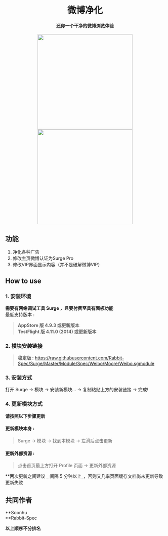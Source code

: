 <h1 align="center">微博净化</h1>

<h4 align="center">还你一个干净的微博浏览体验</h4>

<p align="center">
<img src="https://raw.githubusercontent.com/Rabbit-Spec/Surge/Master/Module/Spec/Weibo/img/1.PNG" width="300"></img>
<img src="https://raw.githubusercontent.com/Rabbit-Spec/Surge/Master/Module/Spec/Weibo/img/2.PNG" width="300"></img>
</p>

## 功能
1. 净化各种广告
2. 修改主页微博认证为Surge Pro
3. 修改VIP界面显示内容（并不是破解微博VIP）

## How to use
### 1. 安装环境
**需要有网络调试工具 Surge ，且要付费至具有面板功能**<br>
最低支持版本 :<br>
>**AppStore 版 4.9.3 或更新版本**<br>
>**TestFlight 版 4.11.0 (2014) 或更新版本**

### 2. 模块安装链接
> **稳定版 :** https://raw.githubusercontent.com/Rabbit-Spec/Surge/Master/Module/Spec/Weibo/Moore/Weibo.sgmodule<br>

### 3. 安装方式
打开 Surge -> 模块 -> 安装新模块... -> 复制粘贴上方的安装链接 -> 完成!

### 4. 更新模块方式
**请按照以下步骤更新**<br>
#### 更新模块本身 : 
>Surge -> 模块 -> 找到本模块 -> 左滑后点击更新<br>
#### 更新外部资源 : 
>点击首页最上方打开 Profile 页面 -> 更新外部资源 <br>

**两次更新之间建议 _ 间隔 5 分钟以上_，否则又几率页面缓存文档尚未更新导致更新失败<br>

## 共同作者
**Soonhu<br>
**Rabbit-Spec<br>

__以上順序不分排名__
